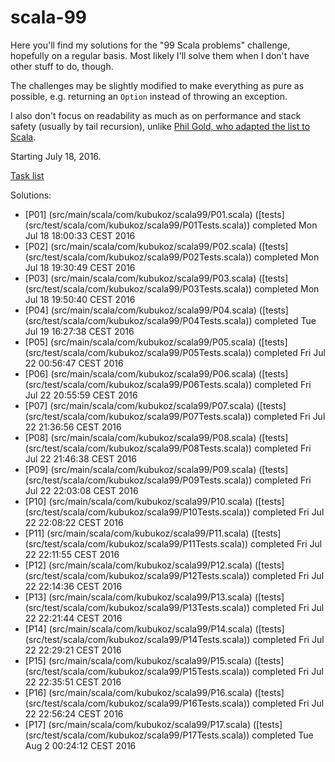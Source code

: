 # scala-99

Here you'll find my solutions for the "99 Scala problems" challenge, hopefully on a regular basis.
Most likely I'll solve them when I don't have other stuff to do, though.

The challenges may be slightly modified to make everything
as pure as possible, e.g. returning an `Option` instead of throwing an exception.

I also don't focus on readability as much as on performance and stack safety (usually by tail recursion),
unlike [Phil Gold, who adapted the list to Scala](http://aperiodic.net/phil/).

Starting July 18, 2016.

[Task list](http://aperiodic.net/phil/scala/s-99/)

Solutions:

- [P01] (src/main/scala/com/kubukoz/scala99/P01.scala) ([tests] (src/test/scala/com/kubukoz/scala99/P01Tests.scala)) completed Mon Jul 18 18:00:33 CEST 2016
- [P02] (src/main/scala/com/kubukoz/scala99/P02.scala) ([tests] (src/test/scala/com/kubukoz/scala99/P02Tests.scala)) completed Mon Jul 18 19:30:49 CEST 2016
- [P03] (src/main/scala/com/kubukoz/scala99/P03.scala) ([tests] (src/test/scala/com/kubukoz/scala99/P03Tests.scala)) completed Mon Jul 18 19:50:40 CEST 2016
- [P04] (src/main/scala/com/kubukoz/scala99/P04.scala) ([tests] (src/test/scala/com/kubukoz/scala99/P04Tests.scala)) completed Tue Jul 19 16:27:38 CEST 2016
- [P05] (src/main/scala/com/kubukoz/scala99/P05.scala) ([tests] (src/test/scala/com/kubukoz/scala99/P05Tests.scala)) completed Fri Jul 22 00:56:47 CEST 2016
- [P06] (src/main/scala/com/kubukoz/scala99/P06.scala) ([tests] (src/test/scala/com/kubukoz/scala99/P06Tests.scala)) completed Fri Jul 22 20:55:59 CEST 2016
- [P07] (src/main/scala/com/kubukoz/scala99/P07.scala) ([tests] (src/test/scala/com/kubukoz/scala99/P07Tests.scala)) completed Fri Jul 22 21:36:56 CEST 2016
- [P08] (src/main/scala/com/kubukoz/scala99/P08.scala) ([tests] (src/test/scala/com/kubukoz/scala99/P08Tests.scala)) completed Fri Jul 22 21:46:38 CEST 2016
- [P09] (src/main/scala/com/kubukoz/scala99/P09.scala) ([tests] (src/test/scala/com/kubukoz/scala99/P09Tests.scala)) completed Fri Jul 22 22:03:08 CEST 2016
- [P10] (src/main/scala/com/kubukoz/scala99/P10.scala) ([tests] (src/test/scala/com/kubukoz/scala99/P10Tests.scala)) completed Fri Jul 22 22:08:22 CEST 2016
- [P11] (src/main/scala/com/kubukoz/scala99/P11.scala) ([tests] (src/test/scala/com/kubukoz/scala99/P11Tests.scala)) completed Fri Jul 22 22:11:55 CEST 2016
- [P12] (src/main/scala/com/kubukoz/scala99/P12.scala) ([tests] (src/test/scala/com/kubukoz/scala99/P12Tests.scala)) completed Fri Jul 22 22:14:36 CEST 2016
- [P13] (src/main/scala/com/kubukoz/scala99/P13.scala) ([tests] (src/test/scala/com/kubukoz/scala99/P13Tests.scala)) completed Fri Jul 22 22:21:44 CEST 2016
- [P14] (src/main/scala/com/kubukoz/scala99/P14.scala) ([tests] (src/test/scala/com/kubukoz/scala99/P14Tests.scala)) completed Fri Jul 22 22:29:21 CEST 2016
- [P15] (src/main/scala/com/kubukoz/scala99/P15.scala) ([tests] (src/test/scala/com/kubukoz/scala99/P15Tests.scala)) completed Fri Jul 22 22:35:51 CEST 2016
- [P16] (src/main/scala/com/kubukoz/scala99/P16.scala) ([tests] (src/test/scala/com/kubukoz/scala99/P16Tests.scala)) completed Fri Jul 22 22:56:24 CEST 2016
- [P17] (src/main/scala/com/kubukoz/scala99/P17.scala) ([tests] (src/test/scala/com/kubukoz/scala99/P17Tests.scala)) completed Tue Aug 2 00:24:12 CEST 2016
